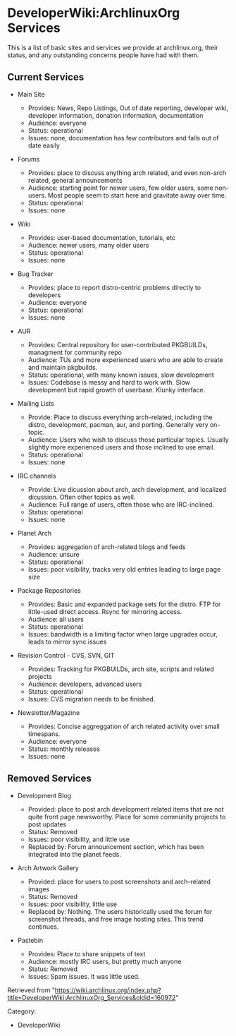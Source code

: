 DeveloperWiki:ArchlinuxOrg Services
===================================

This is a list of basic sites and services we provide at archlinux.org,
their status, and any outstanding concerns people have had with them.

Current Services
----------------

-   Main Site
    -   Provides: News, Repo Listings, Out of date reporting, developer
        wiki, developer information, donation information, documentation
    -   Audience: everyone
    -   Status: operational
    -   Issues: none, documentation has few contributors and falls out
        of date easily

-   Forums
    -   Provides: place to discuss anything arch related, and even
        non-arch related, general announcements
    -   Audience: starting point for newer users, few older users, some
        non-users. Most people seem to start here and gravitate away
        over time.
    -   Status: operational
    -   Issues: none

-   Wiki
    -   Provides: user-based documentation, tutorials, etc
    -   Audience: newer users, many older users
    -   Status: operational
    -   Issues: none

-   Bug Tracker
    -   Provides: place to report distro-centric problems directly to
        developers
    -   Audience: everyone
    -   Status: operational
    -   Issues: none

-   AUR
    -   Provides: Central repository for user-contributed PKGBUILDs,
        managment for community repo
    -   Audience: TUs and more experienced users who are able to create
        and maintain pkgbuilds.
    -   Status: operational, with many known issues, slow development
    -   Issues: Codebase is messy and hard to work with. Slow
        development but rapid growth of userbase. Klunky interface.

-   Mailing Lists
    -   Provide: Place to discuss everything arch-related, including the
        distro, development, pacman, aur, and porting. Generally very
        on-topic.
    -   Audience: Users who wish to discuss those particular topics.
        Usually slightly more experienced users and those inclined to
        use email.
    -   Status: operational
    -   Issues: none

-   IRC channels
    -   Provide: Live dicussion about arch, arch development, and
        localized dicussion. Often other topics as well.
    -   Audience: Full range of users, often those who are IRC-inclined.
    -   Status: operational
    -   Issues: none

-   Planet Arch
    -   Provides: aggregation of arch-related blogs and feeds
    -   Audience: unsure
    -   Status: operational
    -   Issues: poor visibility, tracks very old entries leading to
        large page size

-   Package Repositories
    -   Provides: Basic and expanded package sets for the distro. FTP
        for little-used direct access. Rsync for mirroring access.
    -   Audience: all users
    -   Status: operational
    -   Issues: bandwidth is a limiting factor when large upgrades
        occur, leads to mirror sync issues

-   Revision Control - CVS, SVN, GIT
    -   Provides: Tracking for PKGBUILDs, arch site, scripts and related
        projects
    -   Audience: developers, advanced users
    -   Status: operational
    -   Issues: CVS migration needs to be finished.

-   Newsletter/Magazine
    -   Provides: Concise aggreggation of arch related activity over
        small timespans.
    -   Audience: everyone
    -   Status: monthly releases
    -   Issues: none

Removed Services
----------------

-   Development Blog
    -   Provided: place to post arch development related items that are
        not quite front page newsworthy. Place for some community
        projects to post updates
    -   Status: Removed
    -   Issues: poor visibility, and little use
    -   Replaced by: Forum announcement section, which has been
        integrated into the planet feeds.

-   Arch Artwork Gallery
    -   Provided: place for users to post screenshots and arch-related
        images
    -   Status: Removed
    -   Issues: poor visibility, little use
    -   Replaced by: Nothing. The users historically used the forum for
        screenshot threads, and free image hosting sites. This trend
        continues.

-   Pastebin
    -   Provides: Place to share snippets of text
    -   Audience: mostly IRC users, but pretty much anyone
    -   Status: Removed
    -   Issues: Spam issues. It was little used.

Retrieved from
"https://wiki.archlinux.org/index.php?title=DeveloperWiki:ArchlinuxOrg_Services&oldid=160972"

Category:

-   DeveloperWiki
